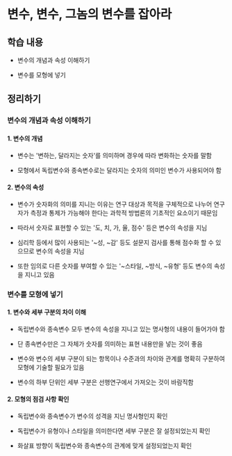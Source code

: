 # 변수, 변수, 그놈의 변수를 잡아라

## 학습 내용

- 변수의 개념과 속성 이해하기

- 변수를 모형에 넣기

## 정리하기

### 변수의 개념과 속성 이해하기

#### 1. 변수의 개념

- 변수는 '변하는, 달라지는 숫자'를 의미하며 경우에 따라 변화하는 숫자를 말함

- 모형에서 독립변수와 종속변수로는 달라지는 숫자의 의미인 변수가 사용되어야 함

#### 2. 변수의 속성

- 변수가 숫자화의 의미를 지니는 이유는 연구 대상과 목적을 구체적으로 나누어 연구자가 측정과 통제가 가능해야 한다는 과학적 방법론의 기초적인 요소이기 때문임

- 따라서 숫자로 표현할 수 있는 '도, 치, 가, 율, 점수' 등은 변수의 속성을 지님

- 심리학 등에서 많이 사용되는 '~성, ~감' 등도 설문지 검사를 통해 점수화 할 수 있으므로 변수의 속성을 지님

- 또한 임의로 다른 숫자를 부여할 수 있는 '~스타일, ~방식, ~유형' 등도 변수의 속성을 지니고 있음

### 변수를 모형에 넣기

#### 1. 변수와 세부 구분의 차이 이해

- 독립변수와 종속변수 모두 변수의 속성을 지니고 있는 명사형의 내용이 들어가야 함

- 단 종속변수만은 그 자체가 숫자를 의미하는 표현 내용만을 넣는 것이 좋음

- 변수와 변수의 세부 구분이 되는 항목이나 수준과의 차이와 관계를 명확히 구분하여 모형에 기술할 필요가 있음

- 변수의 하부 단위인 세부 구분은 선행연구에서 가져오는 것이 바람직함

#### 2. 모형의 점검 사항 확인

- 독립변수와 종속변수가 변수의 성격을 지닌 명사형인지 확인

- 독립변수가 유형이나 스타일을 의미한다면 세부 구분은 잘 설정되었는지 확인

- 화살표 방향이 독립변수와 종속변수의 관계에 맞게 설정되었는지 확인
